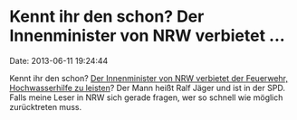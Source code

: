 Kennt ihr den schon? Der Innenminister von NRW verbietet \...
=============================================================

Date: 2013-06-11 19:24:44

Kennt ihr den schon? [Der Innenminister von NRW verbietet der Feuerwehr,
Hochwasserhilfe zu
leisten](http://feuerwehr-erwitte.de/blog/neuestmp/?p=252)? Der Mann
heißt Ralf Jäger und ist in der SPD. Falls meine Leser in NRW sich
gerade fragen, wer so schnell wie möglich zurücktreten muss.
